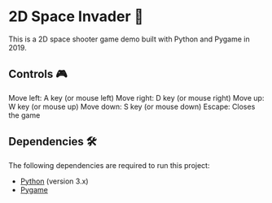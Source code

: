 # 2D Space Invader 🚀
This is a 2D space shooter game demo built with Python and Pygame in 2019.

## Controls 🎮
Move left: A key (or mouse left)
Move right: D key (or mouse right)
Move up: W key (or mouse up)
Move down: S key (or mouse down)
Escape: Closes the game

## Dependencies 🛠️
The following dependencies are required to run this project:

- [Python](https://www.python.org/) (version 3.x)
- [Pygame](https://www.pygame.org/)

